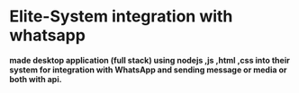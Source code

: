 # Elite-System integration with whatsapp 
**made desktop application (full stack) using nodejs ,js ,html ,css  into their system for integration with WhatsApp and sending message or media or both with api.**
